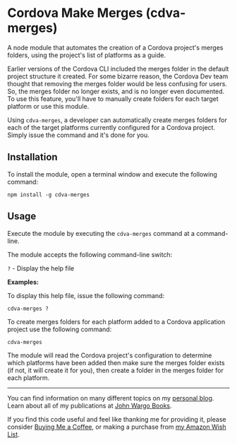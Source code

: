 # Cordova Make Merges (cdva-merges)

A node module that automates the creation of a Cordova project's merges folders, using the project's list of platforms as a guide.

Earlier versions of the Cordova CLI included the merges folder in the default project structure it created. For some bizarre reason, the Cordova Dev team thought that removing the merges folder would be less confusing for users. So, the merges folder no longer exists, and is no longer even documented. To use this feature, you'll have to manually create folders for each target platform or use this module.

Using `cdva-merges`, a developer can automatically create merges folders for each of the target platforms currently configured for a Cordova project. Simply issue the command and it's done for you.

## Installation

To install the module, open a terminal window and execute the following command:

	npm install -g cdva-merges

## Usage

Execute the module by executing the `cdva-merges` command at a command-line. 

The module accepts the following command-line switch:

`?` - Display the help file

**Examples:**

To display this help file, issue the following command:

    cdva-merges ?
	
To create merges folders for each platform added to a Cordova application project use the following command:

    cdva-merges

The module will read the Cordova project's configuration to determine which platforms have been added then make sure the merges folder exists (if not, it will create it for you), then create a folder in the merges folder for each platform.

***

You can find information on many different topics on my [personal blog](http://www.johnwargo.com). Learn about all of my publications at [John Wargo Books](http://www.johnwargobooks.com).

If you find this code useful and feel like thanking me for providing it, please consider <a href="https://www.buymeacoffee.com/johnwargo" target="_blank">Buying Me a Coffee</a>, or making a purchase from [my Amazon Wish List](https://amzn.com/w/1WI6AAUKPT5P9).
            
